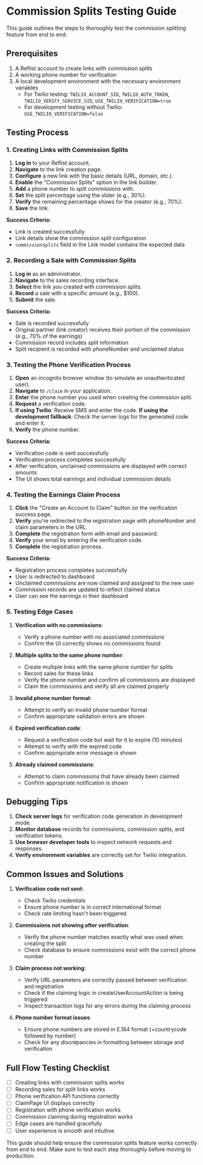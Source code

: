 # Commission Splits Testing Guide

This guide outlines the steps to thoroughly test the commission splitting feature from end to end.

## Prerequisites

1. A Reflist account to create links with commission splits
2. A working phone number for verification
3. A local development environment with the necessary environment variables
   - For Twilio testing: `TWILIO_ACCOUNT_SID`, `TWILIO_AUTH_TOKEN`, `TWILIO_VERIFY_SERVICE_SID`, `USE_TWILIO_VERIFICATION=true`
   - For development testing without Twilio: `USE_TWILIO_VERIFICATION=false`

## Testing Process

### 1. Creating Links with Commission Splits

1. **Log in** to your Reflist account.
2. **Navigate** to the link creation page.
3. **Configure** a new link with the basic details (URL, domain, etc.).
4. **Enable** the "Commission Splits" option in the link builder.
5. **Add** a phone number to split commissions with.
6. **Set** the split percentage using the slider (e.g., 30%).
7. **Verify** the remaining percentage shows for the creator (e.g., 70%).
8. **Save** the link.

**Success Criteria:**
- Link is created successfully
- Link details show the commission split configuration
- `commissionSplits` field in the Link model contains the expected data

### 2. Recording a Sale with Commission Splits

1. **Log in** as an administrator.
2. **Navigate** to the sales recording interface.
3. **Select** the link you created with commission splits.
4. **Record** a sale with a specific amount (e.g., $100).
5. **Submit** the sale.

**Success Criteria:**
- Sale is recorded successfully
- Original partner (link creator) receives their portion of the commission (e.g., 70% of the earnings)
- Commission record includes split information
- Split recipient is recorded with phoneNumber and unclaimed status

### 3. Testing the Phone Verification Process

1. **Open** an incognito browser window (to simulate an unauthenticated user).
2. **Navigate** to `/claim` in your application.
3. **Enter** the phone number you used when creating the commission split.
4. **Request** a verification code.
5. **If using Twilio**: Receive SMS and enter the code.
   **If using the development fallback**: Check the server logs for the generated code and enter it.
6. **Verify** the phone number.

**Success Criteria:**
- Verification code is sent successfully
- Verification process completes successfully
- After verification, unclaimed commissions are displayed with correct amounts
- The UI shows total earnings and individual commission details

### 4. Testing the Earnings Claim Process

1. **Click** the "Create an Account to Claim" button on the verification success page.
2. **Verify** you're redirected to the registration page with phoneNumber and claim parameters in the URL.
3. **Complete** the registration form with email and password.
4. **Verify** your email by entering the verification code.
5. **Complete** the registration process.

**Success Criteria:**
- Registration process completes successfully
- User is redirected to dashboard
- Unclaimed commissions are now claimed and assigned to the new user
- Commission records are updated to reflect claimed status
- User can see the earnings in their dashboard

### 5. Testing Edge Cases

1. **Verification with no commissions**:
   - Verify a phone number with no associated commissions
   - Confirm the UI correctly shows no commissions found

2. **Multiple splits to the same phone number**:
   - Create multiple links with the same phone number for splits
   - Record sales for these links
   - Verify the phone number and confirm all commissions are displayed
   - Claim the commissions and verify all are claimed properly

3. **Invalid phone number format**:
   - Attempt to verify an invalid phone number format
   - Confirm appropriate validation errors are shown

4. **Expired verification code**:
   - Request a verification code but wait for it to expire (10 minutes)
   - Attempt to verify with the expired code
   - Confirm appropriate error message is shown

5. **Already claimed commissions**:
   - Attempt to claim commissions that have already been claimed
   - Confirm appropriate notification is shown

## Debugging Tips

1. **Check server logs** for verification code generation in development mode.
2. **Monitor database** records for commissions, commission splits, and verification tokens.
3. **Use browser developer tools** to inspect network requests and responses.
4. **Verify environment variables** are correctly set for Twilio integration.

## Common Issues and Solutions

1. **Verification code not sent**:
   - Check Twilio credentials
   - Ensure phone number is in correct international format
   - Check rate limiting hasn't been triggered

2. **Commissions not showing after verification**:
   - Verify the phone number matches exactly what was used when creating the split
   - Check database to ensure commissions exist with the correct phone number

3. **Claim process not working**:
   - Verify URL parameters are correctly passed between verification and registration
   - Check if the claiming logic in createUserAccountAction is being triggered
   - Inspect transaction logs for any errors during the claiming process

4. **Phone number format issues**:
   - Ensure phone numbers are stored in E.164 format (+countrycode followed by number)
   - Check for any discrepancies in formatting between storage and verification

## Full Flow Testing Checklist

- [ ] Creating links with commission splits works
- [ ] Recording sales for split links works
- [ ] Phone verification API functions correctly
- [ ] ClaimPage UI displays correctly
- [ ] Registration with phone verification works
- [ ] Commission claiming during registration works
- [ ] Edge cases are handled gracefully
- [ ] User experience is smooth and intuitive

This guide should help ensure the commission splits feature works correctly from end to end. Make sure to test each step thoroughly before moving to production. 